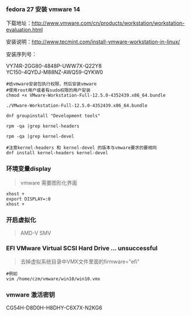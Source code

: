 ### fedora 27 安装 vmware 14

下载地址：http://www.vmware.com/cn/products/workstation/workstation-evaluation.html

安装说明：http://www.tecmint.com/install-vmware-workstation-in-linux/

安装序列号：  

VY74R-2GG80-4848P-UWW7X-Q22Y8  
YC150-4QYDJ-M88NZ-AWQ59-QYKW0


    #给vmware安装包执行权限，然后安装vmware
    #使用root用户或者有sudo权限的用户安装
    chmod +x VMware-Workstation-Full-12.5.0-4352439.x86_64.bundle
    
    ./VMware-Workstation-Full-12.5.0-4352439.x86_64.bundle
    
    dnf groupinstall "Development tools" 
    
    rpm -qa |grep kernel-headers
    
    rpm -qa |grep kernel-devel
    
    #注意kernel-headers 和 kernel-devel 的版本与vmware要求的要相同
    dnf install kernel-headers kernel-devel
    
    
### 环境变量display
> vmware 需要图形化界面 

    xhost +
    export DISPLAY=:0
    xhost +

### 开启虚拟化
> AMD-V SMV
    


### EFI VMware Virtual SCSI Hard Drive ... unsuccessful
> 去掉虚拟系统目录中VMX文件里面的firmware="efi"

    #例如
    vim /home/czm/vmware/win10/win10.vmx
    
### vmware 激活密钥
CG54H-D8D0H-H8DHY-C6X7X-N2KG6